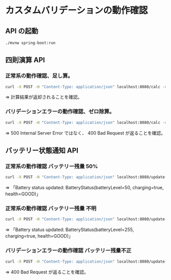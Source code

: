 # カスタムバリデーションの動作確認

## API の起動

```sh
./mvnw spring-boot:run
```

## 四則演算 API

### 正常系の動作確認、足し算。

```sh
curl -X POST -H "Content-Type: application/json" localhost:8080/calc -d '{"left": 2, "right": 1, "operation": "ADD"}'
```

⇒ 計算結果が返却されることを確認。

### バリデーションエラーの動作確認、ゼロ除算。

```sh
curl -X POST -H "Content-Type: application/json" localhost:8080/calc -d '{"left": 2, "right": 0, "operation": "DIVIDE"}'
```

⇒ 500 Internal Server Error ではなく、 400 Bad Request が返ることを確認。


## バッテリー状態通知 API

### 正常系の動作確認 バッテリー残量 50%

```sh
curl -X POST -H "Content-Type: application/json" localhost:8080/update-battery-status -d '{"batteryLevel": 50, "charging": true, "health": "GOOD"}'
```

⇒ 「Battery status updated: BatteryStatus(batteryLevel=50, charging=true, health=GOOD)」


### 正常系の動作確認 バッテリー残量 不明

```sh
curl -X POST -H "Content-Type: application/json" localhost:8080/update-battery-status -d '{"batteryLevel": 255, "charging": true, "health": "GOOD"}'
```

⇒ 「Battery status updated: BatteryStatus(batteryLevel=255, charging=true, health=GOOD)」


### バリデーションエラーの動作確認 バッテリー残量不正

```sh
curl -X POST -H "Content-Type: application/json" localhost:8080/update-battery-status -d '{"batteryLevel": 150, "charging": true, "health": "GOOD"}'
```

⇒ 400 Bad Request が返ることを確認。
